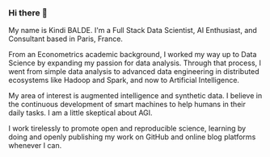 ### Hi there 👋

<!--
**KBALDE/kbalde** is a ✨ _special_ ✨ repository because its `README.md` (this file) appears on your GitHub profile.

Here are some ideas to get you started:

- 🔭 I’m currently working on ...
- 🌱 I’m currently learning ...
- 👯 I’m looking to collaborate on ...
- 🤔 I’m looking for help with ...
- 💬 Ask me about ...
- 📫 How to reach me: ...
- 😄 Pronouns: ...
- ⚡ Fun fact: ...
-->

My name is Kindi BALDE. I'm a Full Stack Data Scientist, AI Enthusiast, and Consultant based in Paris, France.

From an Econometrics academic background, I worked my way up to Data Science by expanding my passion for data analysis. Through that process, I went from simple data analysis to advanced data engineering in distributed ecosystems like Hadoop and Spark, and now to Artificial Intelligence. 

My area of interest is augmented intelligence and synthetic data. I believe in the continuous development of smart machines to help humans in their daily tasks. I am a little skeptical about AGI.  

I work tirelessly to promote open and reproducible science, learning by doing and openly publishing my work on GitHub and online blog platforms whenever I can. 

